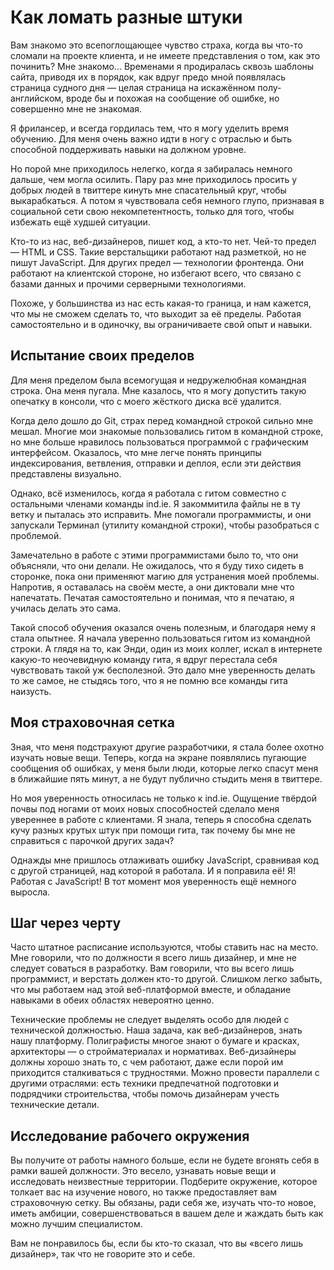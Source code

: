 # Как ломать разные штуки

Вам знакомо это всепоглощающее чувство страха, когда вы что-то сломали на
проекте клиента, и не имеете представления о том, как это починить? Мне знакомо…
Временами я продиралась сквозь шаблоны сайта, приводя их в порядок, как вдруг
предо мной появлялась страница судного дня — целая страница на искажённом
полу-английском, вроде бы и похожая на сообщение об ошибке, но совершенно
мне не знакомая.

Я фрилансер, и всегда гордилась тем, что я могу уделить время обучению. Для
меня очень важно идти в ногу с отраслью и быть способной поддерживать навыки
на должном уровне.

Но порой мне приходилось нелегко, когда я забиралась немного дальше, чем могла
осилить. Пару раз мне приходилось просить у добрых людей в твиттере кинуть мне
спасательный круг, чтобы выкарабкаться. А потом я чувствовала себя немного
глупо, признавая в социальной сети свою некомпетентность, только для того,
чтобы избежать ещё худшей ситуации.

Кто-то из нас, веб-дизайнеров, пишет код, а кто-то нет. Чей-то предел — HTML и
CSS. Такие верстальщики работают над разметкой, но не пишут JavaScript.
Для других предел — технологии фронтенда. Они работают на клиентской стороне,
но избегают всего, что связано с базами данных и прочими серверными
технологиями.

Похоже, у большинства из нас есть какая-то граница, и нам кажется, что мы не
сможем сделать то, что выходит за её пределы.
Работая самостоятельно и в одиночку, вы ограничиваете свой опыт и навыки.

## Испытание своих пределов

Для меня пределом была всемогущая и недружелюбная командная строка. Она меня
пугала. Мне казалось, что я могу допустить такую опечатку в консоли, что с
моего жёсткого диска всё удалится.

Когда дело дошло до Git, страх перед командной строкой сильно мне мешал.
Многие мои знакомые пользовались гитом в командной строке, но мне больше
нравилось пользоваться программой с графическим интерфейсом. Оказалось, что мне
легче понять принципы индексирования, ветвления, отправки и деплоя, если эти
действия представлены визуально.

Однако, всё изменилось, когда я работала с гитом совместно с остальными членами
команды ind.ie. Я закоммитила файлы не в ту ветку и пыталась это исправить.
Мне помогали программисты, и они запускали Терминал (утилиту командной
строки), чтобы разобраться с проблемой.

Замечательно в работе с этими программистами было то, что они объясняли, что
они делали. Не ожидалось, что я буду тихо сидеть в сторонке, пока они применяют
магию для устранения моей проблемы. Напротив, я оставалась на своём месте, а они
диктовали мне что напечатать. Печатая самостоятельно и понимая, что я печатаю,
я училась делать это сама.

Такой способ обучения оказался очень полезным, и благодаря нему я стала опытнее.
Я начала уверенно пользоваться гитом из командной строки. А глядя на то, как
Энди, один из моих коллег, искал в интернете какую-то неочевидную команду
гита, я вдруг перестала себя чувствовать такой уж бесполезной. Это дало мне
уверенность делать то же самое, не стыдясь того, что я не помню все команды
гита наизусть.

## Моя страховочная сетка

Зная, что меня подстрахуют другие разработчики, я стала более охотно
изучать новые вещи. Теперь, когда на экране появлялись пугающие сообщения
об ошибках, у меня были люди, которые легко спасут меня в ближайшие пять минут,
а не будут публично стыдить меня в твиттере.

Но моя уверенность относилась не только к ind.ie. Ощущение твёрдой почвы под
ногами от моих новых способностей сделало меня увереннее в работе с клиентами.
Я знала, теперь я способна сделать кучу разных крутых штук при помощи гита, так
почему бы мне не справиться с парочкой других задач?

Однажды мне пришлось отлаживать ошибку JavaScript, сравнивая код с другой
страницей, над которой я работала. И я поправила её! Я! Работая с JavaScript!
В тот момент моя уверенность ещё немного выросла.

## Шаг через черту

Часто штатное расписание используются, чтобы ставить нас на место. Мне говорили,
что по должности я всего лишь дизайнер, и мне не следует соваться в разработку.
Вам говорили, что вы всего лишь программист, и верстать должен кто-то другой.
Слишком легко забыть, что мы работаем над этой веб-платформой вместе,
и обладание навыками в обеих областях невероятно ценно.

Технические проблемы не следует выделять особо для людей с технической
должностью. Наша задача, как веб-дизайнеров, знать нашу платформу. Полиграфисты
многое знают о бумаге и красках, архитекторы — о стройматериалах и нормативах.
Веб-дизайнеры должны хорошо знать то, с чем работают, даже если порой им
приходится сталкиваться с трудностями. Можно провести параллели с другими
отраслями: есть техники предпечатной подготовки и подрядчики строительства,
чтобы помочь дизайнерам учесть технические детали.

## Исследование рабочего окружения

Вы получите от работы намного больше, если не будете вгонять себя в рамки вашей
должности. Это весело, узнавать новые вещи и исследовать неизвестные территории.
Подберите окружение, которое толкает вас на изучение нового, но также
предоставляет вам страховочную сетку. Вы обязаны, ради себя же, изучать что-то
новое, иметь амбиции, совершенствоваться в вашем деле и жаждать быть как можно
лучшим специалистом.

Вам не понравилось бы, если бы кто-то сказал, что вы «всего лишь дизайнер»,
так что не говорите это и себе.
